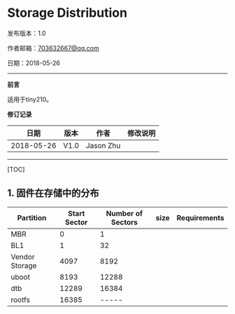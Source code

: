 # Storage Distribution

发布版本：1.0

作者邮箱：703632667@qq.com

日期：2018-05-26

------

**前言**

适用于tiny210。

**修订记录**

| 日期       | 版本 | 作者      | 修改说明 |
| ---------- | ---- | --------- | -------- |
| 2018-05-26 | V1.0 | Jason Zhu |          |

------

[TOC]

## 1. 固件在存储中的分布

| Partition| Start Sector | Number of Sectors| size | Requirements |
| ---------- | ---- | --------- | -------- | -------- |
| MBR | 0 | 1 |  |  |
| BL1 | 1 | 32 |  |  |
| Vendor Storage | 4097 | 8192 |  |  |
| uboot | 8193 | 12288 |  |  |
| dtb | 12289 | 16384 |  |  |
| rootfs | 16385 | ----- |  |  |